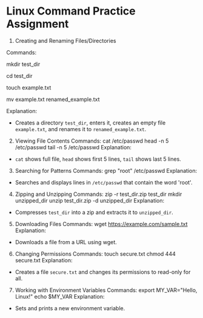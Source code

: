 # Linux Command Practice Assignment

1. Creating and Renaming Files/Directories
   
Commands:

mkdir test_dir

cd test_dir

touch example.txt

mv example.txt renamed_example.txt

Explanation:
- Creates a directory `test_dir`, enters it, creates an empty file `example.txt`, and renames it to `renamed_example.txt`.
  
2. Viewing File Contents
Commands:
cat /etc/passwd
head -n 5 /etc/passwd
tail -n 5 /etc/passwd
Explanation:
- `cat` shows full file, `head` shows first 5 lines, `tail` shows last 5 lines.
  
3. Searching for Patterns
Commands:
grep "root" /etc/passwd
Explanation:
- Searches and displays lines in `/etc/passwd` that contain the word 'root'.
  
4. Zipping and Unzipping
Commands:
zip -r test_dir.zip test_dir
mkdir unzipped_dir
unzip test_dir.zip -d unzipped_dir
Explanation:
- Compresses `test_dir` into a zip and extracts it to `unzipped_dir`.
  
5. Downloading Files
Commands:
wget https://example.com/sample.txt
Explanation:
- Downloads a file from a URL using wget.
  
6. Changing Permissions
Commands:
touch secure.txt
chmod 444 secure.txt
Explanation:
- Creates a file `secure.txt` and changes its permissions to read-only for all.
  
7. Working with Environment Variables
Commands:
export MY_VAR="Hello, Linux!"
echo $MY_VAR
Explanation:
- Sets and prints a new environment variable.
